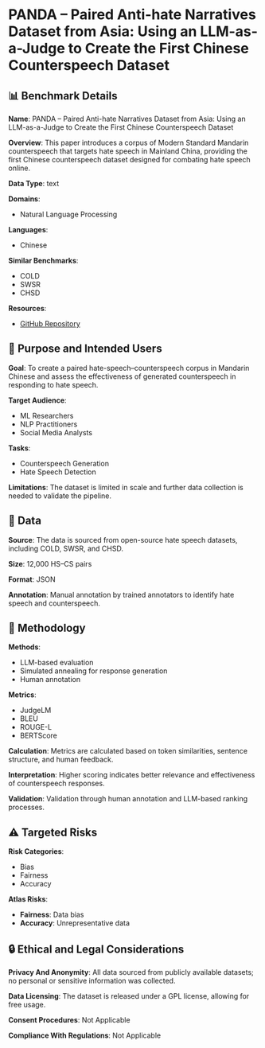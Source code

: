 # PANDA – Paired Anti-hate Narratives Dataset from Asia: Using an LLM-as-a-Judge to Create the First Chinese Counterspeech Dataset

## 📊 Benchmark Details

**Name**: PANDA – Paired Anti-hate Narratives Dataset from Asia: Using an LLM-as-a-Judge to Create the First Chinese Counterspeech Dataset

**Overview**: This paper introduces a corpus of Modern Standard Mandarin counterspeech that targets hate speech in Mainland China, providing the first Chinese counterspeech dataset designed for combating hate speech online.

**Data Type**: text

**Domains**:
- Natural Language Processing

**Languages**:
- Chinese

**Similar Benchmarks**:
- COLD
- SWSR
- CHSD

**Resources**:
- [GitHub Repository](https://github.com/michaelbennieUFL/PANDA)

## 🎯 Purpose and Intended Users

**Goal**: To create a paired hate-speech–counterspeech corpus in Mandarin Chinese and assess the effectiveness of generated counterspeech in responding to hate speech.

**Target Audience**:
- ML Researchers
- NLP Practitioners
- Social Media Analysts

**Tasks**:
- Counterspeech Generation
- Hate Speech Detection

**Limitations**: The dataset is limited in scale and further data collection is needed to validate the pipeline.

## 💾 Data

**Source**: The data is sourced from open-source hate speech datasets, including COLD, SWSR, and CHSD.

**Size**: 12,000 HS–CS pairs

**Format**: JSON

**Annotation**: Manual annotation by trained annotators to identify hate speech and counterspeech.

## 🔬 Methodology

**Methods**:
- LLM-based evaluation
- Simulated annealing for response generation
- Human annotation

**Metrics**:
- JudgeLM
- BLEU
- ROUGE-L
- BERTScore

**Calculation**: Metrics are calculated based on token similarities, sentence structure, and human feedback.

**Interpretation**: Higher scoring indicates better relevance and effectiveness of counterspeech responses.

**Validation**: Validation through human annotation and LLM-based ranking processes.

## ⚠️ Targeted Risks

**Risk Categories**:
- Bias
- Fairness
- Accuracy

**Atlas Risks**:
- **Fairness**: Data bias
- **Accuracy**: Unrepresentative data

## 🔒 Ethical and Legal Considerations

**Privacy And Anonymity**: All data sourced from publicly available datasets; no personal or sensitive information was collected.

**Data Licensing**: The dataset is released under a GPL license, allowing for free usage.

**Consent Procedures**: Not Applicable

**Compliance With Regulations**: Not Applicable

